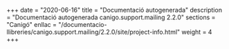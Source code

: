 +++
date        = "2020-06-16"
title       = "Documentació autogenerada"
description = "Documentació autogenerada canigo.support.mailing 2.2.0"
sections    = "Canigó"
enllac		= "/documentacio-llibreries/canigo.support.mailing/2.2.0/site/project-info.html"
weight      = 4
+++
